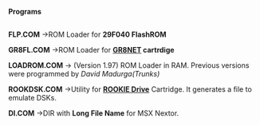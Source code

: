 **Programs**
##


**FLP.COM**
->ROM Loader for **29F040 FlashROM**

**GR8FL.COM**
->ROM Loader for **[GR8NET](https://www.msx.org/news/en/gr8net-network-card) cartrdige**

**LOADROM.COM**
-> (Version 1.97) ROM Loader in RAM. Previous versions were programmed by *David Madurga(Trunks)*

**ROOKDSK.COM**
->Utility for **[ROOKIE Drive](http://rookiedrive.com/en/)** Cartridge. It generates a file to emulate DSKs.

**DI.COM**
->DIR with **Long File Name** for MSX Nextor.




